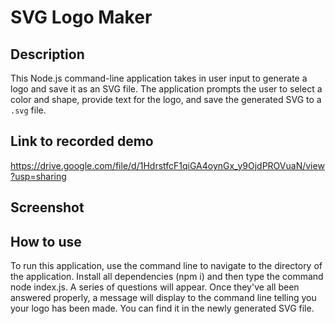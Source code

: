 # SVG Logo Maker

## Description

This Node.js command-line application takes in user input to generate a logo and save it as an SVG file. The application prompts the user to select a color and shape, provide text for the logo, and save the generated SVG to a `.svg` file.

## Link to recorded demo

https://drive.google.com/file/d/1HdrstfcF1qiGA4oynGx_y9OjdPROVuaN/view?usp=sharing

## Screenshot

## How to use     

To run this application, use the command line to navigate to the directory of the application. Install all dependencies (npm i) and then type the command node index.js. A series of questions will appear. Once they've all been answered properly, a message will display to the command line telling you your logo has been made. You can find it in the newly generated SVG file.



